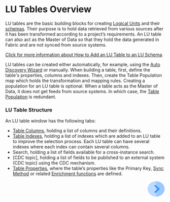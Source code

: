 # LU Tables Overview

LU tables are the basic building blocks for creating [Logical Units](/articles/03_logical_units/01_LU_overview.md) and their [schemas](/articles/03_logical_units/03_LU_schema_window.md). 
Their purpose is to hold data retrieved from various sources after it has been transformed according to a project’s requirements. An LU table can also act as the Master of Data so that they hold the data generated in Fabric and are not synced from source systems.

[Click for more information about How to Add an LU Table to an LU Schema](/articles/03_logical_units/09_add_table_to_a_schema.md). 

LU tables can be created either automatically, for example, using the [Auto Discovery Wizard](/articles/03_logical_units/06_auto_discovery_wizard.md) or manually. 
When building a table, first, define the table's properties, columns and indexes. Then, create the Table Population map which holds the transformation and mapping rules.
Creating a population for an LU table is optional. When a table acts as the Master of Data, it does not get feeds from source systems. In which case, the [Table Population](/articles/07_table_population/01_table_population_overview.md) is redundant.  


### LU Table Structure
An LU table window has the following tabs:
*	[Table Columns](/articles/06_LU_tables/02_create_an_LU_table.md), holding a list of columns and their definitions.
*	[Table Indexes](/articles/06_LU_tables/03_table_indexes.md#index-definition), holding a list of indexes which are added to an LU table to improve the selection process. Each LU table can have several indexes where each index can contain several columns.
*	Search, holding  a list of fields available for a cross-instance search.
*	[CDC topic], holding a list of fields to be published to an external system (CDC topic) using the CDC mechanism.
*	[Table Properties](/articles/06_LU_tables/04_table_properties.md), where the table’s properties like the Primary Key, [Sync Method](/articles/14_sync_LU_instance/04_sync_methods.md) or related [Enrichment functions](/articles/10_enrichment_function/01_enrichment_function_overview.md) are defined. 
  
[<img align="right" width="60" height="54" src="/articles/images/Next.png">](/articles/06_LU_tables/02_create_an_LU_table.md)

